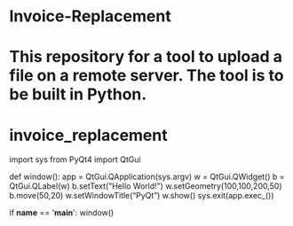 # Invoice-Replacement
# This repository for a tool to upload a file on a remote server. The tool is to be built in Python.
# invoice_replacement

import sys
from PyQt4 import QtGui

def window():
    app = QtGui.QApplication(sys.argv)
    w = QtGui.QWidget()
    b = QtGui.QLabel(w)
    b.setText("Hello World!")
    w.setGeometry(100,100,200,50)
    b.move(50,20)
    w.setWindowTitle(“PyQt”)
    w.show()
    sys.exit(app.exec_())
	
if __name__ == '__main__':
   window()

